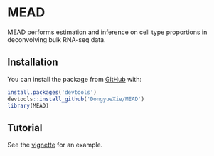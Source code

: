 
<!-- README.md is generated from README.Rmd. Please edit that file -->

# MEAD

<!-- badges: start -->
<!-- badges: end -->

MEAD performs estimation and inference on cell type proportions in
deconvolving bulk RNA-seq data.

## Installation

You can install the package from
[GitHub](https://github.com/DongyueXie/MEAD) with:

``` r
install.packages('devtools')
devtools::install_github('DongyueXie/MEAD')
library(MEAD)
```

## Tutorial

See the [vignette](vignettes/MEAD.html) for an example.
